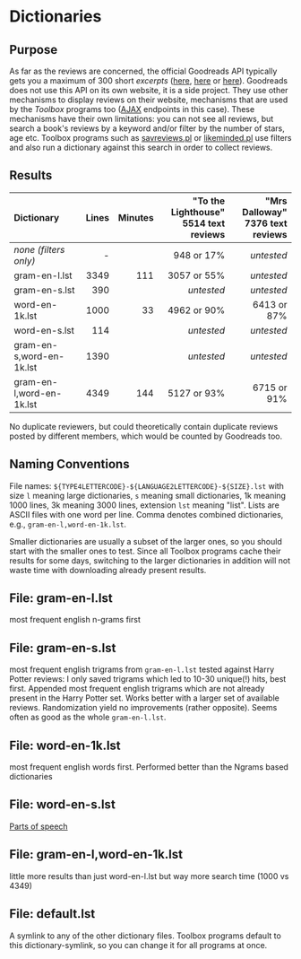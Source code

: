 # Dictionaries

## Purpose

As far as the reviews are concerned, the official Goodreads API typically gets you a maximum of 300 
short _excerpts_ ([here](https://www.goodreads.com/topic/show/19512142-how-to-get-whole-body-of-book-review), 
[here](https://www.goodreads.com/topic/show/12070102-review-is-truncated?comment=130838734#comment_130838734)
or [here](https://www.goodreads.com/topic/show/19455087-unable-to-get-book-reviews-by-book-id?comment=182375978#comment_182375978)). Goodreads does not use this API on its own website, it is a side project. 
They use other mechanisms to display reviews on their website, mechanisms that
are used by the _Toolbox_ programs too ([AJAX](https://en.wikipedia.org/wiki/Ajax_(programming)) endpoints in this case). 
These mechanisms have their own limitations: you can not see all reviews, 
but search a book's reviews by a keyword and/or filter by the number of stars, age etc.
Toolbox programs such as [savreviews.pl](../help/savreviews.md) or [likeminded.pl](../help/likeminded.md) 
use filters and also run a dictionary against this search in order to collect reviews.


## Results

| Dictionary               | Lines | Minutes | "To the Lighthouse"<br>5514 text reviews | "Mrs Dalloway"<br>7376 text reviews |
|:-------------------------|------:|--------:|-------------:|--------------:|
| _none (filters only)_    |     - |         |  948 or 17%  |   _untested_
| gram-en-l.lst            |  3349 |     111 | 3057 or 55%  |   _untested_
| gram-en-s.lst            |   390 |         |   _untested_ |   _untested_
| word-en-1k.lst           |  1000 |      33 | 4962 or 90%  | 6413 or 87%
| word-en-s.lst            |   114 |         |   _untested_ |   _untested_
| gram-en-s,word-en-1k.lst |  1390 |         |   _untested_ |   _untested_
| gram-en-l,word-en-1k.lst |  4349 |     144 | 5127 or 93%  | 6715 or 91%

No duplicate reviewers, but could theoretically contain duplicate reviews
posted by different members, which would be counted by Goodreads too.

    
## Naming Conventions

File names: `${TYPE4LETTERCODE}-${LANGUAGE2LETTERCODE}-${SIZE}.lst` with 
size `l` meaning large dictionaries, `s` meaning small dictionaries,
1k meaning 1000 lines, 3k meaning 3000 lines,
extension `lst` meaning "list". Lists are ASCII files with one word per line.
Comma denotes combined dictionaries, e.g., `gram-en-l,word-en-1k.lst`.

Smaller dictionaries are usually a subset of the larger ones, so you should 
start with the smaller ones to test. Since all Toolbox programs cache their 
results for some days, switching to the larger dictionaries in addition 
will not waste time with downloading already present results.


## File: gram-en-l.lst

most frequent english n-grams first


## File: gram-en-s.lst

most frequent english trigrams from `gram-en-l.lst` tested against
Harry Potter reviews: I only saved trigrams which led to 10-30 unique(!) hits,
best first.  Appended most frequent english trigrams which are not already
present in the Harry Potter set.  Works better with a larger set of available
reviews.  Randomization yield no improvements (rather opposite). 
Seems often as good as the whole `gram-en-l.lst`.


## File: word-en-1k.lst

most frequent english words first.
Performed better than the Ngrams based dictionaries


## File: word-en-s.lst

[Parts of speech](https://en.wikipedia.org/wiki/Most_common_words_in_English#Parts_of_speech)


## File: gram-en-l,word-en-1k.lst

little more results than just word-en-l.lst
but way more search time (1000 vs 4349)

## File: default.lst

A symlink to any of the other dictionary files. Toolbox programs default to this dictionary-symlink, so you can change it for all programs at once.


